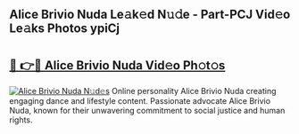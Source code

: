 ## Alice Brivio Nuda Le𝚊k𝚎d N𝚞𝚍e - Part-PCJ Vid𝚎o Le𝚊ks Photos ypiCj

# <h2><a href="http://fbdyhxv.evod.top/?m=Alice+Brivio+Nuda">🔗 👉🔴 Alice Brivio Nuda Vid𝚎o Ph𝚘t𝚘s</a></h2>

[![Alice Brivio Nuda N𝚞d𝚎s](https://i.imgur.com/8V9OHl7.gif)](http://fbdyhxv.evod.top/?m=Alice+Brivio+Nuda)
Online personality Alice Brivio Nuda creating engaging dance and lifestyle content. Passionate advocate Alice Brivio Nuda, known for their unwavering commitment to social justice and human rights. 
